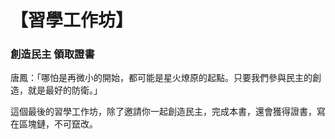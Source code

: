 # 【習學工作坊】

### 創造民主 領取證書

唐鳳：「哪怕是再微小的開始，都可能是星火燎原的起點。只要我們參與民主的創造，就是最好的防衛。」

這個最後的習學工作坊，除了邀請你一起創造民主，完成本書，還會獲得證書，寫在區塊鏈，不可竄改。

